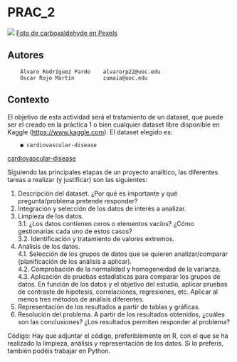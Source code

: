 # PRAC_2


![](Datasets/data/pexels-carboxaldehyde-3664547.jpg)
 <a href="https://www.pexels.com/es-es/foto/hombre-de-camisa-azul-y-pantalon-marron-de-pie-junto-a-la-vaca-3664547/?utm_content=attributionCopyText&utm_medium=referral&utm_source=pexels">Foto de carboxaldehyde en Pexels</a>

## Autores


        Álvaro Rodríguez Pardo    alvarorp22@uoc.edu
        Oscar Rojo Martín         zumaia@uoc.edu     


## Contexto

El objetivo de esta actividad será el tratamiento de un dataset, que puede ser el creado en la
práctica 1 o bien cualquier dataset libre disponible en Kaggle (https://www.kaggle.com).
El dataset elegido es:

		● cardiovascular-disease 
		
		
[cardiovascular-disease](https://www.kaggle.com/sulianova/cardiovascular-disease-dataset)  

Siguiendo las principales etapas de un proyecto analítico, las diferentes tareas a realizar (y justificar) son las siguientes:  
1. Descripción del dataset. ¿Por qué es importante y qué pregunta/problema pretende responder?  
2. Integración y selección de los datos de interés a analizar.  
3. Limpieza de los datos.  
3.1. ¿Los datos contienen ceros o elementos vacíos? ¿Cómo gestionarías cada uno de estos casos?  
3.2. Identificación y tratamiento de valores extremos.  
4. Análisis de los datos.  
4.1. Selección de los grupos de datos que se quieren analizar/comparar (planificación de los análisis a aplicar).  
4.2. Comprobación de la normalidad y homogeneidad de la varianza.  
4.3. Aplicación de pruebas estadísticas para comparar los grupos de datos. En función de los datos y el objetivo del estudio, aplicar pruebas de contraste de hipótesis, correlaciones, regresiones, etc. Aplicar al menos tres métodos de análisis diferentes.  
5. Representación de los resultados a partir de tablas y gráficas.  
6. Resolución del problema. A partir de los resultados obtenidos, ¿cuáles son las conclusiones? ¿Los resultados permiten responder al problema?  

Código: Hay que adjuntar el código, preferiblemente en R, con el que se ha realizado la limpieza, análisis y representación de los datos. Si lo preferís, también podéis trabajar en Python.
